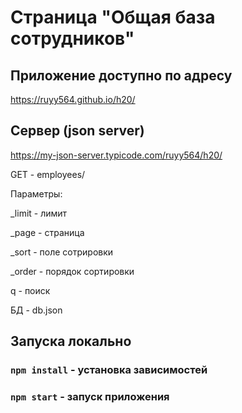 # Страница "Общая база сотрудников"

## Приложение доступно по адресу

https://ruyy564.github.io/h20/

## Сервер (json server)

https://my-json-server.typicode.com/ruyy564/h20/

GET - employees/

Параметры:

_limit - лимит

_page - страница

_sort - поле сотрировки

_order - порядок сортировки

q - поиск

БД - db.json

## Запуска локально

### `npm install` - установка зависимостей

### `npm start` - запуск приложения


